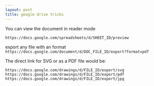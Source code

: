 ```yaml
---
layout: post
title: google drive tricks
---
```


You can view the document in reader mode

```https://docs.google.com/spreadsheets/d/SHEET_ID/preview```

export any file with an format
```https://docs.google.com/document/d/DOC_FILE_ID/export?format=pdf```

The direct link for  SVG or as a PDF file would be:

```
https://docs.google.com/drawings/d/FILE_ID/export/svg
https://docs.google.com/drawings/d/FILE_ID/export/pdf
https://docs.google.com/drawings/d/FILE_ID/export/jpg
```

